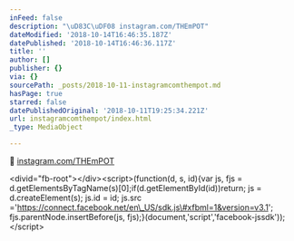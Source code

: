 ```yaml
---
inFeed: false
description: "\uD83C\uDF08 instagram.com/THEmPOT"
dateModified: '2018-10-14T16:46:35.187Z'
datePublished: '2018-10-14T16:46:36.117Z'
title: ''
author: []
publisher: {}
via: {}
sourcePath: _posts/2018-10-11-instagramcomthempot.md
hasPage: true
starred: false
datePublishedOriginal: '2018-10-11T19:25:34.221Z'
url: instagramcomthempot/index.html
_type: MediaObject

---
```

🌈 [instagram.com/THEmPOT][0]

<divid="fb-root"\></div\><script\>(function(d, s, id){var js, fjs = d.getElementsByTagName(s)\[0\];if(d.getElementById(id))return;
js = d.createElement(s); js.id = id;
js.src ='https://connect.facebook.net/en\_US/sdk.js\#xfbml=1&version=v3.1';
fjs.parentNode.insertBefore(js, fjs);}(document,'script','facebook-jssdk'));</script\>

[0]: http://instagram.com/THEmPOT